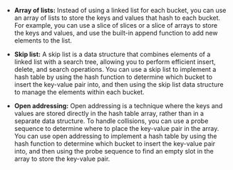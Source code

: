 * **Array of lists:** Instead of using a linked list for each bucket, you can use an array of lists to store the keys and values that hash to each bucket. For example, you can use a slice of slices or a slice of arrays to store the keys and values, and use the built-in append function to add new elements to the list.

* **Skip list:** A skip list is a data structure that combines elements of a linked list with a search tree, allowing you to perform efficient insert, delete, and search operations. You can use a skip list to implement a hash table by using the hash function to determine which bucket to insert the key-value pair into, and then using the skip list data structure to manage the elements within each bucket.

* **Open addressing:** Open addressing is a technique where the keys and values are stored directly in the hash table array, rather than in a separate data structure. To handle collisions, you can use a probe sequence to determine where to place the key-value pair in the array. You can use open addressing to implement a hash table by using the hash function to determine which bucket to insert the key-value pair into, and then using the probe sequence to find an empty slot in the array to store the key-value pair.

